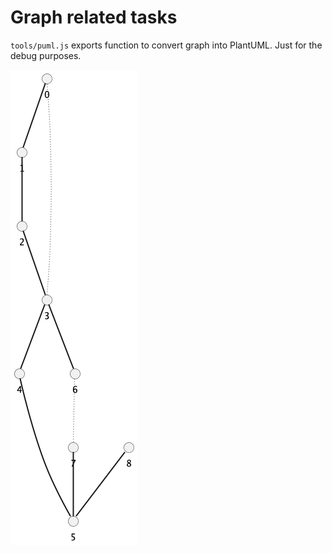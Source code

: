 # Graph related tasks

`tools/puml.js` exports function to convert graph into PlantUML.
Just for the debug purposes.

![MST visualization via plantUML](./mst-debug.png)
